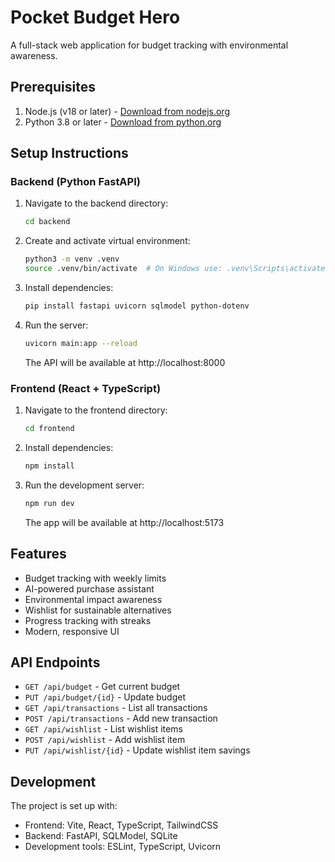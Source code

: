 # Pocket Budget Hero

A full-stack web application for budget tracking with environmental awareness.

## Prerequisites

1. Node.js (v18 or later) - [Download from nodejs.org](https://nodejs.org/)
2. Python 3.8 or later - [Download from python.org](https://python.org)

## Setup Instructions

### Backend (Python FastAPI)

1. Navigate to the backend directory:
   ```bash
   cd backend
   ```

2. Create and activate virtual environment:
   ```bash
   python3 -m venv .venv
   source .venv/bin/activate  # On Windows use: .venv\Scripts\activate
   ```

3. Install dependencies:
   ```bash
   pip install fastapi uvicorn sqlmodel python-dotenv
   ```

4. Run the server:
   ```bash
   uvicorn main:app --reload
   ```
   The API will be available at http://localhost:8000

### Frontend (React + TypeScript)

1. Navigate to the frontend directory:
   ```bash
   cd frontend
   ```

2. Install dependencies:
   ```bash
   npm install
   ```

3. Run the development server:
   ```bash
   npm run dev
   ```
   The app will be available at http://localhost:5173

## Features

- Budget tracking with weekly limits
- AI-powered purchase assistant
- Environmental impact awareness
- Wishlist for sustainable alternatives
- Progress tracking with streaks
- Modern, responsive UI

## API Endpoints

- `GET /api/budget` - Get current budget
- `PUT /api/budget/{id}` - Update budget
- `GET /api/transactions` - List all transactions
- `POST /api/transactions` - Add new transaction
- `GET /api/wishlist` - List wishlist items
- `POST /api/wishlist` - Add wishlist item
- `PUT /api/wishlist/{id}` - Update wishlist item savings

## Development

The project is set up with:
- Frontend: Vite, React, TypeScript, TailwindCSS
- Backend: FastAPI, SQLModel, SQLite
- Development tools: ESLint, TypeScript, Uvicorn
